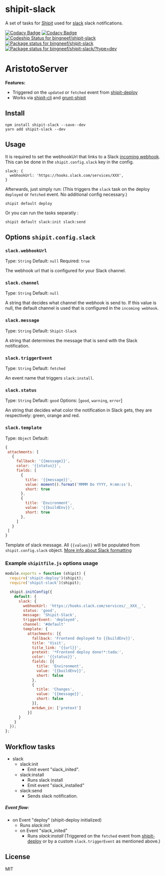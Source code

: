 # shipit-slack

A set of tasks for [Shipit](https://github.com/shipitjs/shipit) used for [slack](https://slack.com/) slack notifications.

[![Codacy Badge](https://api.codacy.com/project/badge/Grade/f9c3e73d0ebf4b3faea507390e247635)](https://www.codacy.com/app/bingneef/AristotoServer?utm_source=github.com&amp;utm_medium=referral&amp;utm_content=bingneef/AristotoServer&amp;utm_campaign=Badge_Grade)
[![Codacy Badge](https://api.codacy.com/project/badge/Coverage/0312a33892fd45018c4224293625f492)](https://www.codacy.com/app/bingneef/shipit-slack?utm_source=github.com&utm_medium=referral&utm_content=bingneef/shipit-slack&utm_campaign=Badge_Coverage)
[![Codeship Status for bingneef/shipit-slack](https://app.codeship.com/projects/a7c04530-0c86-0135-da8a-06ff7cc4e0e6/status?branch=master)](https://app.codeship.com/projects/215322)
[![Package status for bingneef/shipit-slack](https://david-dm.org/bingneef/shipit-slack.svg)](https://david-dm.org/bingneef/shipit-slack)
[![Package status for bingneef/shipit-slack/?type=dev](https://david-dm.org/bingneef/shipit-slack/dev-status.svg)](https://david-dm.org/bingneef/shipit-slack/?type=dev)

# AristotoServer
**Features:**

- Triggered on the `updated` or `fetched` event from [shipit-deploy](https://github.com/shipitjs/shipit-deploy)
- Works via [shipit-cli](https://github.com/shipitjs/shipit) and [grunt-shipit](https://github.com/shipitjs/grunt-shipit)

## Install

```
npm install shipit-slack --save--dev
yarn add shipit-slack --dev
```

## Usage
It is required to set the webhookUrl that links to a Slack [incoming webhook](https://my.slack.com/apps/manage/custom-integrations). This can be done in the `shipit.config.slack` key in the config.

```
slack: {
  webhookUrl: 'https://hooks.slack.com/services/XXX',
}
```

Afterwards, just simply run: (This triggers the `slack` task on the deploy `deployed` or `fetched` event. No additional config necessary.)

```
shipit default deploy
```

Or you can run the tasks separatly :

```
shipit default slack:init slack:send
```


## Options `shipit.config.slack`

### `slack.webhookUrl`

Type: `String`
Default: `null`
Required: `true`

The webhook url that is configured for your Slack channel.

### `slack.channel`

Type: `String`
Default: `null`

A string that decides what channel the webhook is send to. If this value is null, the default channel is used that is configured in the `incoming webhook`.

### `slack.message`

Type: `String`
Default: `Shipit-Slack`

A string that determines the message that is send with the Slack notification.

### `slack.triggerEvent`

Type: `String`
Default: `fetched`

An event name that triggers `slack:install`.

### `slack.status`

Type: `String`
Default: `good`
Options: [`good`, `warning`, `error`]

An string that decides what color the notification in Slack gets, they are respectively: green, orange and red.

### `slack.template`

Type: `Object`
Default:
```js
{
 attachments: [
   {
     fallback: '{{message}}',
     color: '{{status}}',
     fields: [
       {
         title: '{{message}}',
         value: moment().format('MMMM Do YYYY, H:mm:ss'),
         short: true
       },
       {
         title: 'Environment',
         value: '{{buildEnv}}',
         short: true
       },
     ]
   }
 ]
}
```

Template of slack message. All `{{values}}` will be populated from `shipit.config.slack` object.
[More info about Slack formatting](https://api.slack.com/docs/message-formatting)

### Example `shipitfile.js` options usage

```js
module.exports = function (shipit) {
  require('shipit-deploy')(shipit);
  require('shipit-slack')(shipit);

  shipit.initConfig({
    default: {
      slack: {
        webhookUrl: 'https://hooks.slack.com/services/__XXX__',
        status: 'good',
        message: 'Shipit-Slack',
        triggerEvent: 'deployed',
        channel: '#default'
        template: {
          attachments: [{
            fallback: 'Frontend deployed to {{buildEnv}}',
            title: 'Visit',
            title_link: '{{url}}',
            pretext: '*Frontend deploy done!*:tada:',
            color: '{{status}}',
            fields: [{
              title: 'Environment',
              value: '{{buildEnv}}',
              short: false
            },
            {
              title: 'Changes',
              value: '{{message}}',
              short: false
            }],
            mrkdwn_in: ['pretext']
          }]
      }
    }
  });
};
```

## Workflow tasks

- slack
  - slack:init
      - Emit event "slack_inited".
  - slack:install
    - Runs slack install
    - Emit event "slack_installed"
  - slack:send
      - Sends slack notification.

##### Event flow:

- on Event "deploy" (shipit-deploy initialized)
  - Runs *slack:init*
  - on Event "slack_inited"
    - Runs *slack:install* (Triggered on the `fetched` event from [shipit-deploy](https://github.com/shipitjs/shipit-deploy) or by a custom `slack.triggerEvent` as mentioned above.)

## License

MIT

